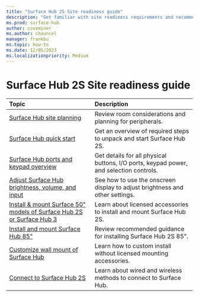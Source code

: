 ```yaml
---
title: "Surface Hub 2S Site readiness guide"
description: "Get familiar with site readiness requirements and recommendations for Surface Hub 2S."
ms.prod: surface-hub
author: coveminer
ms.author: chauncel
manager: frankbu
ms.topic: how-to
ms.date: 12/05/2023
ms.localizationpriority: Medium
---
```


# Surface Hub 2S Site readiness guide

| Topic | Description |
|:-------|:-------|
| [Surface Hub site planning](surface-hub-site-planning.md) | Review room considerations and planning for peripherals. |
| [Surface Hub quick start](surface-hub-2s-quick-start.md) | Get an overview of required steps to unpack and start Surface Hub 2S. |
| [Surface Hub ports and keypad overview](surface-hub-port-keypad-overview.md) | Get details for all physical buttons, I/O ports, keypad power, and selection controls. |
| [Adjust Surface Hub brightness, volume, and input](surface-hub-onscreen-display.md) | See how to use the onscreen display to adjust brightness and other settings. |
| [Install & mount Surface 50" models of Surface Hub 2S or Surface Hub 3](surface-hub-install-mount.md) | Learn about licensed accessories to install and mount Surface Hub 2S. |
| [Install and mount Surface Hub 85"](surface-hub-2s-85-install-mount.md) | Review recommended guidance for installing Surface Hub 2S 85". |
| [Customize wall mount of Surface Hub](surface-hub-custom-install.md) | Learn how to custom install without licensed mounting accessories.|
| [Connect to Surface Hub 2S](surface-hub-2s-connect.md) | Learn about wired and wireless methods to connect to Surface Hub.|

